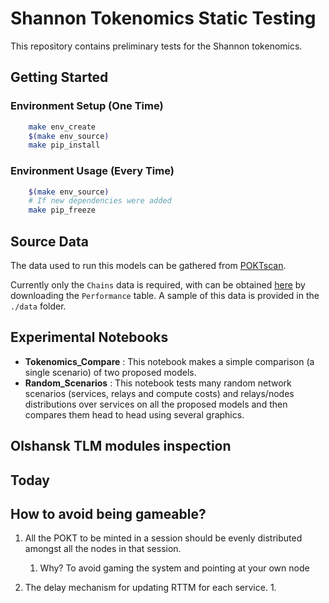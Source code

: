 # Shannon Tokenomics Static Testing

This repository contains preliminary tests for the Shannon tokenomics.

## Getting Started

### Environment Setup (One Time)

```bash
    make env_create
    $(make env_source)
    make pip_install
```

### Environment Usage (Every Time)

```bash
    $(make env_source)
    # If new dependencies were added
    make pip_freeze
```

## Source Data

The data used to run this models can be gathered from [POKTscan](https://poktscan.com/).

Currently only the `Chains` data is required, with can be obtained [here](https://poktscan.com/explore?tab=chains)
by downloading the `Performance` table. A sample of this data is provided in the `./data` folder.

## Experimental Notebooks

- **Tokenomics_Compare** : This notebook makes a simple comparison (a single scenario) of two proposed models.
- **Random_Scenarios** : This notebook tests many random network scenarios (services, relays and compute costs) and relays/nodes distributions over services on all the proposed models and then compares them head to head using several graphics.

## Olshansk TLM modules inspection

## Today

## How to avoid being gameable?

1. All the POKT to be minted in a session should be evenly distributed amongst all the nodes in that session.
   1. Why? To avoid gaming the system and pointing at your own node

2. The delay mechanism for updating RTTM for each service.
   1.

